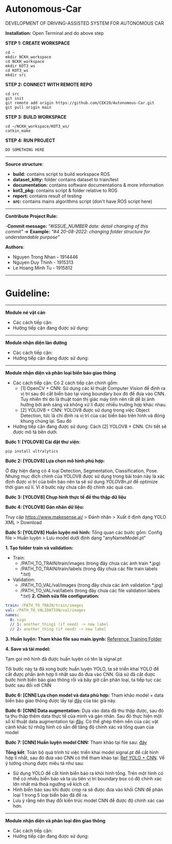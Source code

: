 # Autonomous-Car
DEVELOPMENT OF DRIVING-ASSISTED SYSTEM FOR AUTONOMOUS CAR

**Installation:** Open Terminal and do above step

**STEP 1: CREATE WORKSPACE** 
```
cd ~
mkdir NCKH_workspace
cd NCKH_workspace
mkdir KOT3_ws
cd KOT3_ws
mkdir src
```
**STEP 2: CONNECT WITH REMOTE REPO** 
```
cd src
git init 
git remote add origin https://github.com/CEK19/Autonomous-Car.git
git pull origin main
```
**STEP 3: BUILD WORKSPACE**
```
cd ~/NCKH_workspace/KOT3_ws/
catkin_make
```

**STEP 4: RUN PROJECT**
```
DO SOMETHING HERE
```

---
**Source structure**:   
-  **build:** contains script to build workspace ROS
-  **dataset_kitty:** folder contains dataset to train/test
-  **documentation:** contains software documentations & more information
-  **kot3_pkg:** contains script & folder relative to ROS
-  **report:** contains result of testing
-  **src:** contains mains algorithms script (don't have ROS script here)
---
**Contribute Project Rule:**

-**Commit message:** *"#ISSUE_NUMBER date: detail changing of this commit"* => **Example:** *"#4 20-08-2022: changing folder structure for understandable purpose"*

**Authors**:
- Nguyen Trong Nhan - 1914446
- Nguyen Duy Thinh - 1915313
- Le Hoang Minh Tu - 1915812

---
# Guideline:

---

**Module né vật cản**
- Các cách tiếp cận:
- Hướng tiếp cận đang được sử dụng:

---

**Module nhận diện làn đường**
- Các cách tiếp cận:
- Hướng tiếp cận đang được sử dụng:

---

**Module nhận diện và phân loại biển báo giao thông**
- Các cách tiếp cận: Có 2 cách tiếp cận chính gồm:
  - [1] OpenCV + CNN: Sử dụng các kĩ thuật Computer Vision để định ra vị trí sau đó cắt biển báo tại vùng boundary box đó để đưa vào CNN. Tuy nhiên thì do là thuật toán thị giác máy tính nên rất dễ bị ảnh hưởng bởi ánh sáng và không xử lí được nhiều trường hợp khác nhau.
  - [2] YOLOV8 + CNN: YOLOV8 được sử dụng trong việc Object Detection, tức là chỉ định ra vị trí của các biển báo trên hình và đóng khung chúng lại. Sau đó 
- Hướng tiếp cận đang được sử dụng: Cách [2] YOLOV8 + CNN. Chi tiết sẽ được mô tả bên dưới.

**Bước 1: [YOLOV8] Cài đặt thư viện**: 
```
pip install ultralytics
```

**Bước 2: [YOLOV8] Lựa chọn mô hình phù hợp:** 

Ở đây hiện đang có 4 loại Detection, Segmentation, Classification, Pose. Nhưng mục đích chính của YOLOV8 được sử dụng trong bài toán này là xác định được vị trí của biển báo nên ta sẽ sử dụng _YOLOV8n.pt_ để optimize thời gian xử lí. Vì ở bước này chưa cần độ chính xác quá cao.

**Bước 3: [YOLOV8] Chụp hình thực tế để thu thập dữ liệu**

**Bước 4: [YOLOV8] Gán nhãn dữ liệu:**

Truy cập https://www.makesense.ai/ > Đánh nhãn > Xuất ở định dạng YOLO XML > Download

**Bước 5: [YOLOV8] Huấn luyện mô hình:**
Tổng quan các bước gồm: Config file > Huấn luyện > Lưu model dưới định dạng "anyNameModel.pt"

**1. Tạo folder train và validation:**
   - Train:
     - /PATH_TO_TRAIN/train/images (trong đây chưa các ảnh train *.jpg)
     - /PATH_TO_TRAIN/train/labels (trong đây chưa các file train labels *.txt)
   - Validation:
     - /PATH_TO_VAL/val/images (trong đây chưa các ảnh validation *.jpg)
     - /PATH_TO_VAL/val/labels (trong đây chưa các file validation labels *.txt)
**2. Chỉnh sửa file configuration:**
```config.yaml
train: /PATH_TO_TRAIN/train/images
val: /PATH_TO_VALIDATION/val/images
names: 
  0: sign
  // 1: another_thing1 (if need) -> new label
  // 2: another_thing (if need) -> new label 
```
**3. Huấn luyện: Tham khảo file sau main.ipynb:**
[Reference Training Folder](https://drive.google.com/drive/folders/1odlIC2L1V09jNq_5MxbbNF4dSDWKU7GN?usp=sharing)

**4. Save và tải model:**

Tạm gọi mô hình đã được huấn luyện có tên là signal.pt

Tới bước này ta đã xong bước huấn luyện YOLO, ta sẽ triển khai YOLO để cắt được phần ảnh hợp lí nhất sau đó đưa vào CNN. Giả sử đã cắt được bước hình biển báo giao thông rồi và bây giờ cần phân loại, ta tiếp tục các bước sau đối với CNN

**Bước 6: [CNN] Lựa chọn model và data phù hợp:**
Tham khảo model + data biển báo giao thông được lấy tại [đây](https://www.kaggle.com/datasets/valentynsichkar/traffic-signs-preprocessed) của tác giả này.

**Bước 6: [CNN] Data augmentation:**
Dựa vào data đã thu thập được, sau đó ta thu thập thêm data thực tế của mình và gán nhãn. Sau đó thực hiện một số kĩ thuật data augmentation tại [đây](https://www.tensorflow.org/tutorials/images/data_augmentation). Có thể ghép thêm nền của các vật cảnh khác từ nhữg hình có sẵn để tăng độ chính xác và tổng quan của model

**Bước 7: [CNN] Huấn luyện model CNN:**
Tham khảo tại file sau: [đây](https://github.com/CEK19/Autonomous-Car/blob/document/src/trafficSignDetection/train.ipynb)

**Tổng kết**: Toàn bộ quá trình từ việc triển khai model signal.pt để cắt hình hợp lí nhất, sau đó đưa vào CNN có thể tham khảo tại: [Ref YOLO + CNN](https://github.com/CEK19/Autonomous-Car/blob/document/kot3_pkg/scripts/trafficSignV2.py). Về ý tưởng chung được miêu tả như sau:
- Sử dụng YOLO để cắt hình biển báo ra khỏi hình tổng. Trên một hình có thể có nhiều biển báo và ta ưu tiên vị trí boundary box có độ chính xác lớn nhất mà thoả ngưỡng về kích cỡ.
- Hình biển báo sau khi được crop ra sẽ được đưa vào khối CNN để phân loại 1 trong 5 loại biển báo đã đề ra.
- Lưu ý rằng nên thay đổi kiến trúc model CNN để được độ chính xác cao hơn.

---

**Module nhận diện và phân loại đèn giao thông**
- Các cách tiếp cận:
- Hướng tiếp cận đang được sử dụng:

